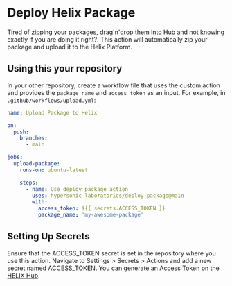 # Deploy Helix Package

Tired of zipping your packages, drag'n'drop them into Hub and not knowing exactly if you are doing it right?. This action will automatically zip your package and upload it to the Helix Platform.

## Using this your repository

In your other repository, create a workflow file that uses the custom action and provides the `package_name` and `access_token` as an input. For example, in `.github/workflows/upload.yml`:

```yaml
name: Upload Package to Helix

on:
  push:
    branches:
      - main

jobs:
  upload-package:
    runs-on: ubuntu-latest

    steps:
      - name: Use deploy package action
        uses: hypersonic-laboratories/deploy-package@main
        with:
          access_token: ${{ secrets.ACCESS_TOKEN }}
          package_name: 'my-awesome-package'

```

## Setting Up Secrets

Ensure that the ACCESS_TOKEN secret is set in the repository where you use this action. Navigate to Settings > Secrets > Actions and add a new secret named ACCESS_TOKEN. You can generate an Access Token on the [HELIX Hub](https://hub.helixgame.com/account/tokens).
